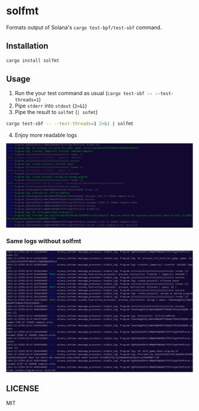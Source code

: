 # solfmt

Formats output of Solana's `cargo test-bpf/test-sbf` command.

## Installation

```sh
cargo install solfmt
```

## Usage

1. Run the your test command as usual (`cargo test-sbf -- --test-threads=1`)
2. Pipe `stderr` into `stdout` (`2>&1`)
3. Pipe the result to `solfmt` (`| sofmt`)

```sh
cargo test-sbf -- --test-threads=1 2>&1 | solfmt
```

4. Enjoy more readable logs

![fmt-logs](assets/fmt-logs.png)

### Same logs without solfmt

![raw-logs](assets/raw-logs.png)


## LICENSE

MIT
